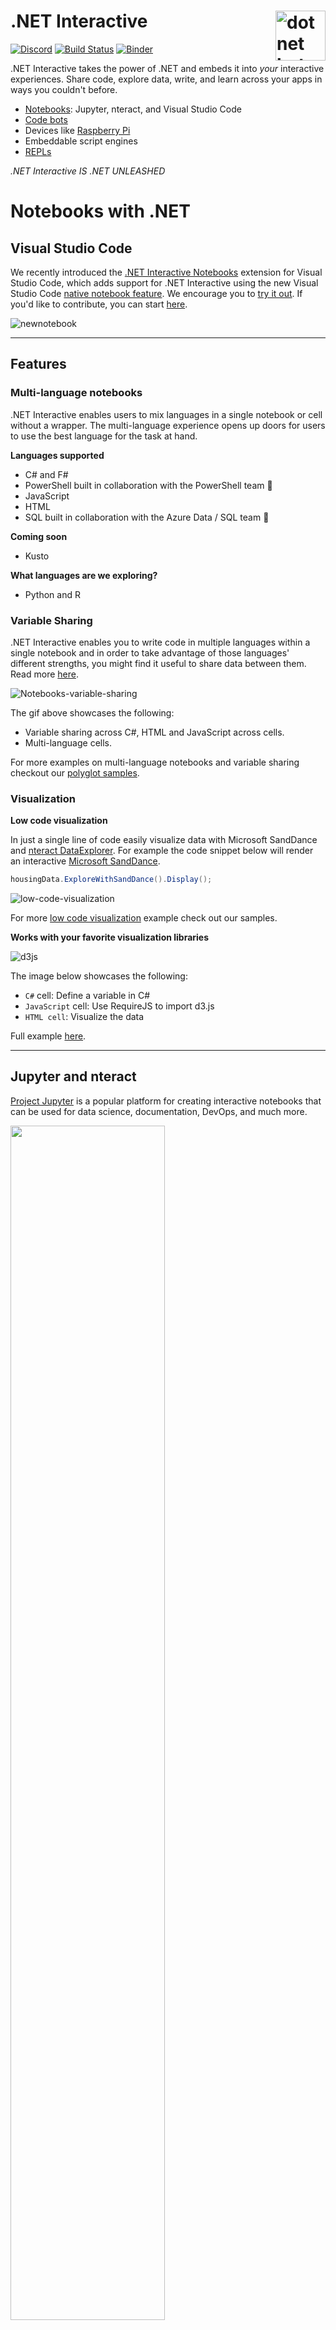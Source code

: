 
# .NET Interactive <img src ="https://user-images.githubusercontent.com/2546640/56708992-deee8780-66ec-11e9-9991-eb85abb1d10a.png" width="80px" alt="dotnet bot in space" align ="right">

[![Discord](https://img.shields.io/discord/732297728826277939?label=discord)](https://discord.gg/3pvut9YujN) [![Build Status](https://dev.azure.com/dnceng/public/_apis/build/status/dotnet/interactive/interactive-ci?branchName=main)](https://dev.azure.com/dnceng/public/_build/latest?definitionId=744&branchName=main) [![Binder](https://mybinder.org/badge_logo.svg)](https://mybinder.org/v2/gh/dotnet/interactive/main?urlpath=lab) 

.NET Interactive takes the power of .NET and embeds it into *your* interactive experiences. Share code, explore data, write, and learn across your apps in ways you couldn't before.

* [Notebooks](#notebooks-with-net): Jupyter, nteract, and Visual Studio Code 
* [Code bots](https://github.com/CodeConversations/CodeConversations)
* Devices like [Raspberry Pi](https://www.raspberrypi.org/)
* Embeddable script engines
* [REPLs](https://github.com/jonsequitur/dotnet-repl)

*.NET Interactive IS .NET UNLEASHED*

# Notebooks with .NET

## Visual Studio Code

We recently introduced the [.NET Interactive Notebooks](https://marketplace.visualstudio.com/items?itemName=ms-dotnettools.dotnet-interactive-vscode) extension for Visual Studio Code, which adds support for .NET Interactive using the new Visual Studio Code [native notebook feature](https://code.visualstudio.com/updates/v1_45#_github-issue-notebook). We encourage you to [try it out](https://marketplace.visualstudio.com/items?itemName=ms-dotnettools.dotnet-interactive-vscode). If you'd like to contribute, you can start [here](CONTRIBUTING.md). 

![newnotebook](https://user-images.githubusercontent.com/2546640/130660742-deb5c33b-020d-4d03-8034-7f11532c3201.gif)

---

## Features
### Multi-language notebooks 
.NET Interactive enables users to mix languages in a single notebook or cell without a wrapper. The multi-language experience opens up doors for users to use the best language for the task at hand.

**Languages supported**
- C# and F# 
- PowerShell built in collaboration with the PowerShell team 💙
- JavaScript
- HTML 
- SQL built in collaboration with the  Azure Data / SQL team 💙

**Coming soon**
- Kusto 

**What languages are we exploring?** 
- Python and R 

### Variable Sharing 

.NET Interactive enables you to write code in multiple languages within a single notebook and in order to take advantage of those languages' different strengths, you might find it useful to share data between them. Read more [here](https://github.com/dotnet/interactive/blob/main/docs/variable-sharing.md).

![Notebooks-variable-sharing](https://user-images.githubusercontent.com/2546640/130664292-1cdfb806-a6f6-4874-bcad-a5eb4517a925.gif)

The gif above showcases the following:
- Variable sharing across C#, HTML and JavaScript across cells.
- Multi-language cells.

For more examples on multi-language notebooks and variable sharing checkout our [polyglot samples](https://github.com/dotnet/interactive/tree/main/samples/notebooks/polyglot).

### Visualization 

**Low code visualization**

In just a single line of code easily visualize data with Microsoft SandDance and [nteract DataExplorer](https://data-explorer.nteract.io/). For  example the code snippet below will render an interactive [Microsoft SandDance](https://www.microsoft.com/en-us/research/project/sanddance/).
```csharp
housingData.ExploreWithSandDance().Display();
```

![low-code-visualization](https://user-images.githubusercontent.com/2546640/130510820-6a5b5f9d-a0cc-4fef-8a3d-ea741a30d7f8.gif)

For more [low code visualization](https://github.com/dotnet/interactive/tree/main/samples/ExtensionLab) example check out our samples.

**Works with your favorite visualization libraries**

![d3js](https://user-images.githubusercontent.com/2546640/130669124-09f11de8-e324-4c2e-bdbc-c49fd85511c2.gif)

The image below showcases the following: 

- `C#` cell: Define a variable in C#
- `JavaScript` cell: Use RequireJS to import d3.js
- `HTML cell`:  Visualize the data

Full example [here](https://github.com/dotnet/interactive/blob/main/samples/notebooks/polyglot/d3js.ipynb).

----

## Jupyter and nteract

[Project Jupyter](https://jupyter.org/) is a popular platform for creating interactive notebooks that can be used for data science, documentation, DevOps, and much more.

<img src="https://user-images.githubusercontent.com/547415/78056370-ddd0cc00-7339-11ea-9379-c40f8b5c1ae5.png" width="70%">
<img src="https://user-images.githubusercontent.com/2546640/67912370-1b99b080-fb60-11e9-9839-0058d02488cf.png" width="70%">

There are several ways to get started using .NET with Jupyter, including Jupyter Notebook, JupyterLab, and nteract.

- [Try sample .NET notebooks online using Binder](docs/NotebooksOnBinder.md). This also allows you try out our daily builds, which include preview features of F# 5.
- [Install .NET Interactive](docs/NotebookswithJupyter.md) to create and run .NET notebooks on your machine.
- [Share your own .NET notebooks with others online using Binder](docs/CreateBinder.md).
- [Use .NET Interactive with nteract](https://nteract.io/kernels/dotnet)
- [Use .NET Interactive on Raspberry Pi and pi-top](docs/small-factor-devices.md)

## Documentation

You can find additional documentation [here](./docs/README.md).

## Packages

We provide a number of packages that can be used to write custom [extensions](./docs/extending-dotnet-interactive.md) for .NET Interactive or to build your own interactive experiences.

Package                                    | Version                                                                                                                                                         | Description
:------------------------------------------|-----------------------------------------------------------------------------------------------------------------------------------------------------------------|:------------
`Microsoft.dotnet-interactive`             | [![Nuget](https://img.shields.io/nuget/v/Microsoft.dotnet-interactive.svg)](https://www.nuget.org/packages/Microsoft.dotnet-interactive)                        | The `dotnet-interactive` global tool
`Microsoft.DotNet.Interactive`             | [![Nuget](https://img.shields.io/nuget/v/Microsoft.DotNet.Interactive.svg)](https://www.nuget.org/packages/Microsoft.DotNet.Interactive)                        | Core types for building applications providing interactive programming for .NET.
`Microsoft.DotNet.Interactive.Formatting`  | [![Nuget](https://img.shields.io/nuget/v/Microsoft.DotNet.Interactive.Formatting.svg)](https://www.nuget.org/packages/Microsoft.DotNet.Interactive.Formatting)  | Convention-based and highly configurable .NET object formatting for interactive programming, including support for mime types suitable for building visualizations for Jupyter Notebooks and web browsers.
`Microsoft.DotNet.Interactive.FSharp`      | [![Nuget](https://img.shields.io/nuget/v/Microsoft.DotNet.Interactive.FSharp.svg)](https://www.nuget.org/packages/Microsoft.DotNet.Interactive.FSharp)          | Microsoft.DotNet.Interactive.Kernel implementation for F#
`Microsoft.DotNet.Interactive.CSharp`      | [![Nuget](https://img.shields.io/nuget/v/Microsoft.DotNet.Interactive.CSharp.svg)](https://www.nuget.org/packages/Microsoft.DotNet.Interactive.CSharp)          | Microsoft.DotNet.Interactive.Kernel implementation for C#

## Contribution Guidelines

You can contribute to .NET Interactive with issues and pull requests. Simply filing issues for problems you encounter is a great way to contribute. Contributing code improvements is greatly appreciated. You can read more about our contribution guidelines [here](CONTRIBUTING.md).

## Customers & Partners

|    [Azure Synapse Analytics ](https://azure.microsoft.com/en-us/services/synapse-analytics/)   |Azure HDInsight (HDI)  |
|:-------------:|:-------------:|
| Azure Synapse Analytics uses the .NET kernel to write and run quick ad-hoc queries in addition to developing complete, end-to-end big data scenarios, such as reading in data, transforming it, and visualizing it|You can launch Jupyter notebooks from your HDInsight cluster to run big data queries against the compute resources in that cluster. 


